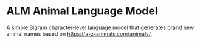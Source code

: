 # ALM Animal Language Model

A simple Bigram character-level language model that generates brand new animal names based on https://a-z-animals.com/animals/.
